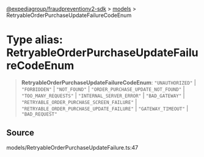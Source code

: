 [@expediagroup/fraudpreventionv2-sdk](../../index.md) > [models](../index.md) > RetryableOrderPurchaseUpdateFailureCodeEnum

# Type alias: RetryableOrderPurchaseUpdateFailureCodeEnum

> **RetryableOrderPurchaseUpdateFailureCodeEnum**: `"UNAUTHORIZED"` \| `"FORBIDDEN"` \| `"NOT_FOUND"` \| `"ORDER_PURCHASE_UPDATE_NOT_FOUND"` \| `"TOO_MANY_REQUESTS"` \| `"INTERNAL_SERVER_ERROR"` \| `"BAD_GATEWAY"` \| `"RETRYABLE_ORDER_PURCHASE_SCREEN_FAILURE"` \| `"RETRYABLE_ORDER_PURCHASE_UPDATE_FAILURE"` \| `"GATEWAY_TIMEOUT"` \| `"BAD_REQUEST"`

## Source

models/RetryableOrderPurchaseUpdateFailure.ts:47
